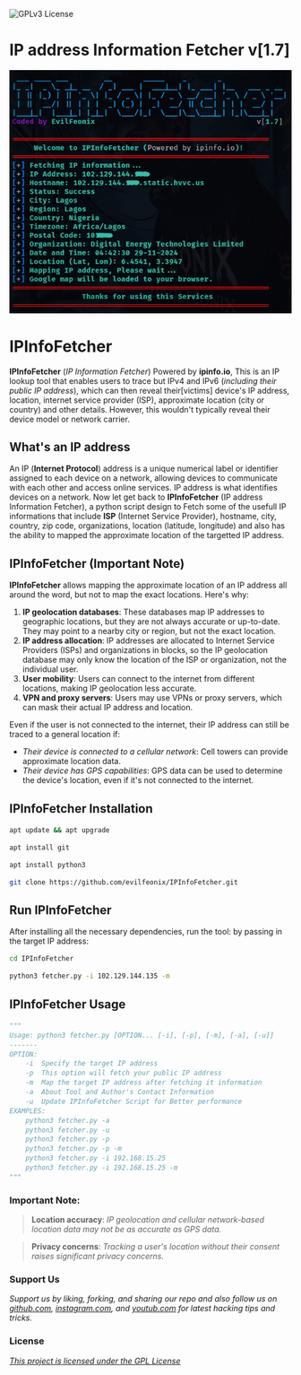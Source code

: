 ![GPLv3 License](https://img.shields.io/badge/License-GPL%20v3-yellow.svg) 

# **IP address Information Fetcher v[1.7]**

<!-- [IPInfoFetcher v2.7](https://github.com/evilfeonix/IPInfoFetcher/blob/main/fetcher.png) -->
![IPInfoFetcher v2.7](fetcher.png)

# **IPInfoFetcher**

**IPInfoFetcher** (_IP Information Fetcher_) Powered by **ipinfo.io**, This is an IP lookup tool that enables users to trace but IPv4 and IPv6 (_including their public IP address_), which can then reveal their[victims] device's IP address, location, internet service provider (ISP), approximate location (city or country) and other details. However, this wouldn't typically reveal their device model or network carrier.

## **What's an IP address**

An IP (**Internet Protocol**) address is a unique numerical label or identifier assigned to each device on a network, allowing devices to communicate with each other and access online services. IP address is what identifies devices on a network. Now let get back to **IPInfoFetcher** (IP address Information Fetcher), a python script design to Fetch some of the usefull IP informations that include **ISP** (Internet Service Provider), hostname, city, country, zip code, organizations, location (latitude, longitude) and also has the ability to mapped the approximate location of the targetted IP address.

## **IPInfoFetcher (Important Note)**

**IPInfoFetcher** allows mapping the approximate location of an IP address all around the word, but not to map the exact locations. Here's why:

1. **IP geolocation databases**: These databases map IP addresses to geographic locations, but they are not always accurate or up-to-date. They may point to a nearby city or region, but not the exact location.
2. **IP address allocation**: IP addresses are allocated to Internet Service Providers (ISPs) and organizations in blocks, so the IP geolocation database may only know the location of the ISP or organization, not the individual user.
3. **User mobility**: Users can connect to the internet from different locations, making IP geolocation less accurate.
4. **VPN and proxy servers**: Users may use VPNs or proxy servers, which can mask their actual IP address and location.

Even if the user is not connected to the internet, their IP address can still be traced to a general location if:

- _Their device is connected to a cellular network_: Cell towers can provide approximate location data.
- _Their device has GPS capabilities_: GPS data can be used to determine the device's location, even if it's not connected to the internet.

## **IPInfoFetcher Installation**
```bash
apt update && apt upgrade
```
```bash
apt install git
```
```bash
apt install python3
```
```bash
git clone https://github.com/evilfeonix/IPInfoFetcher.git
```


## **Run IPInfoFetcher**

After installing all the necessary dependencies, run the tool:  by passing in the target IP address:
```bash
cd IPInfoFetcher
```
```bash
python3 fetcher.py -i 102.129.144.135 -m
```

## **IPInfoFetcher Usage**

```py
"""
Usage: python3 fetcher.py [OPTION... [-i], [-p], [-m], [-a], [-u]]
-------
OPTION:
    -i  Specify the target IP address
    -p  This option will fetch your public IP address
    -m  Map the target IP address after fetching it information
    -a  About Tool and Author's Contact Information
    -u  Update IPInfoFetcher Script for Better performance
EXAMPLES:
    python3 fetcher.py -a
    python3 fetcher.py -u
    python3 fetcher.py -p
    python3 fetcher.py -p -m
    python3 fetcher.py -i 192.168.15.25
    python3 fetcher.py -i 192.168.15.25 -m
"""
```



### **Important Note:**

>**Location accuracy**: _IP geolocation and cellular network-based location data may not be as accurate as GPS data._

>**Privacy concerns**: _Tracking a user's location without their consent raises significant privacy concerns._

### **Support Us**

_Support us by liking, forking, and sharing our repo and also follow us on [github.com](https://github.com/evilfeonix), [instagram.com](https://instagram.com/evilfeonix), and [youtub.com](https://youtub.com/@3V1LF30N1X) for latest hacking tips and tricks._

>

### **License**

[_This project is licensed under the GPL License_](https://github.com/evilfeonix/IPInfoFetcher/blob/main/LICENSE) 